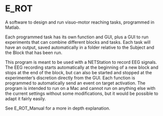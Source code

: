 # E_ROT
A software to design and run visuo-motor reaching tasks, programmed in Matlab.

Each programmed task has its own function and GUI, plus a GUI to run experiments that can combine different blocks and tasks. 
Each task will have an output, saved automatically in a folder relative to the Subject and the Block that has been run.

This program is meant to be used with a NETStation to record EEG signals. The EEG recording starts automatically at the 
beginning of a new block and stops at the end of the block, but can also be started and stopped at the experimenter’s 
discretion directly from the GUI. Each function is programmed to automatically send an event on target activation.
The program is intended to run on a Mac and cannot run on anything else with the current settings without some modifications, 
but it would be possible to adapt it fairly easily.

See E_ROT_Manual for a more in depth explanation.

